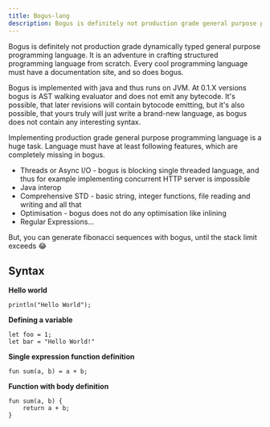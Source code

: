 ```yaml
---
title: Bogus-lang
description: Bogus is definitely not production grade general purpose programming language.
---
```


Bogus is definitely not production grade dynamically typed general purpose programming language. It is an adventure in crafting structured 
programming language from scratch. Every cool programming language must have a documentation site, and so does bogus. 

Bogus is implemented with java and thus runs on JVM. At 0.1.X versions bogus is
AST walking evaluator and does not emit any bytecode. It's possible, that later revisions will contain
bytocode emitting, but it's also possible, that yours truly will just write a brand-new language, as bogus does not
contain any interesting syntax.

Implementing production grade general purpose programming language is a huge task. Language must have at least following features,
which are completely missing in bogus.

* Threads or Async I/O - bogus is blocking single threaded language, and thus for example implementing concurrent HTTP server is impossible
* Java interop
* Comprehensive STD - basic string, integer functions, file reading and writing  and all that
* Optimisation - bogus does not do any optimisation like inlining
* Regular Expressions...

But, you can generate fibonacci sequences with bogus, until the stack limit exceeds 😂

## Syntax

**Hello world**

```
println("Hello World");
```

**Defining a variable**

```
let foo = 1;
let bar = "Hello World!"
```

**Single expression function definition**

```
fun sum(a, b) = a + b;
```

**Function with body definition**

```
fun sum(a, b) {
    return a + b;
}
```
